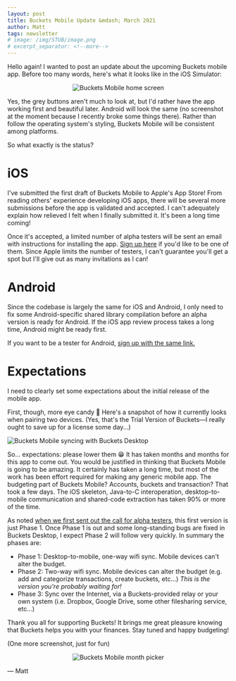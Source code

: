 ```yaml
---
layout: post
title: Buckets Mobile Update &mdash; March 2021
author: Matt
tags: newsletter
# image: /img/STUB/image.png
# excerpt_separator: <!--more-->
---
```


Hello again! I wanted to post an update about the upcoming Buckets mobile app.  Before too many words, here's what it looks like in the iOS Simulator:

<div style="text-align: center;">
<img alt="Buckets Mobile home screen" src="{{site.url}}/img/mobile-app-update-march-2021/homescreen.png">
</div>

Yes, the grey buttons aren't much to look at, but I'd rather have the app working first and beautiful later.  Android will look the same (no screenshot at the moment because I recently broke some things there).  Rather than follow the operating system's styling, Buckets Mobile will be consistent among platforms.

So what exactly is the status?

# iOS

I've submitted the first draft of Buckets Mobile to Apple's App Store!  From reading others' experience developing iOS apps, there will be several more submissions before the app is validated and accepted.  I can't adequately explain how relieved I felt when I finally submitted it.  It's been a long time coming!

Once it's accepted, a limited number of alpha testers will be sent an email with instructions for installing the app.  [Sign up here](https://docs.google.com/forms/d/e/1FAIpQLSfti1Bmm6Zi8I8zauwPpZcMLNUZgwRG9QRWkW6Ki6Szi9lLlw/viewform?usp=sf_link) if you'd like to be one of them. Since Apple limits the number of testers, I can't guarantee you'll get a spot but I'll give out as many invitations as I can!

# Android

Since the codebase is largely the same for iOS and Android, I only need to fix some Android-specific shared library compilation before an alpha version is ready for Android.  If the iOS app review process takes a long time, Android might be ready first.

If you want to be a tester for Android, [sign up with the same link.](https://docs.google.com/forms/d/e/1FAIpQLSfti1Bmm6Zi8I8zauwPpZcMLNUZgwRG9QRWkW6Ki6Szi9lLlw/viewform?usp=sf_link)

# Expectations

I need to clearly set some expectations about the initial release of the mobile app.

First, though, more eye candy :candy:  Here's a snapshot of how it currently looks when pairing two devices. (Yes, that's the Trial Version of Buckets&mdash;I really ought to save up for a license some day...)

<img alt="Buckets Mobile syncing with Buckets Desktop" src="{{site.url}}/img/mobile-app-update-march-2021/linking.png">

So... expectations: please lower them :grin: It has taken months and months for this app to come out. You would be justified in thinking that Buckets Mobile is going to be amazing. It certainly has taken a long time, but most of the work has been effort required for making any generic mobile app. The budgeting part of Buckets Mobile? Accounts, buckets and transaction? That took a few days.  The iOS skeleton, Java-to-C interoperation, desktop-to-mobile communication and shared-code extraction has taken 90% or more of the time.

As noted [when we first sent out the call for alpha testers](/2019/09/07/mobile-update-sep2019.html), this first version is just Phase 1.  Once Phase 1 is out and some long-standing bugs are fixed in Buckets Desktop, I expect Phase 2 will follow very quickly. In summary the phases are:

- Phase 1: Desktop-to-mobile, one-way wifi sync. Mobile devices can't alter the budget.
- Phase 2: Two-way wifi sync. Mobile devices can alter the budget (e.g. add and categorize transactions, create buckets, etc...) *This is the version you're probably waiting for!*
- Phase 3: Sync over the Internet, via a Buckets-provided relay or your own system (i.e. Dropbox, Google Drive, some other filesharing service, etc...)

Thank you all for supporting Buckets! It brings me great pleasure knowing that Buckets helps you with your finances. Stay tuned and happy budgeting!

(One more screenshot, just for fun)

<div style="text-align: center;">
<img alt="Buckets Mobile month picker" src="{{site.url}}/img/mobile-app-update-march-2021/monthpicker.png">
</div>

&mdash; Matt
